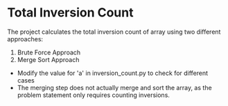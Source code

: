 # Total Inversion Count

The project calculates the total inversion count of array using two different approaches: <br>
1. Brute Force Approach
2. Merge Sort Approach

- Modify the value for 'a' in inversion_count.py to check for different cases
- The merging step does not actually merge and sort the array, as the problem statement only requires counting inversions.
